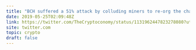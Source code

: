 ```yaml
---
title: "BCH suffered a 51% attack by colluding miners to re-org the chain in order to reverse transactions - Nobody seems to be talking about this."
date: 2019-05-25T02:09:48Z
link: https://twitter.com/TheCryptoconomy/status/1131962447823278080?utm_medium=RSS&utm_source=hune
site: twitter.com
topic: crypto
draft: false
---
```

